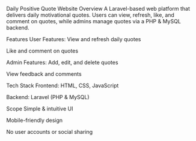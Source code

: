 Daily Positive Quote Website
Overview
A Laravel-based web platform that delivers daily motivational quotes. Users can view, refresh, like, and comment on quotes, while admins manage quotes via a PHP & MySQL backend.

Features
User Features:
View and refresh daily quotes

Like and comment on quotes

Admin Features:
Add, edit, and delete quotes

View feedback and comments

Tech Stack
Frontend: HTML, CSS, JavaScript

Backend: Laravel (PHP & MySQL)

Scope
Simple & intuitive UI

Mobile-friendly design

No user accounts or social sharing
